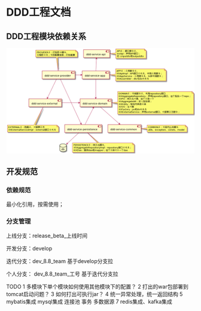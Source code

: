 # DDD工程文档

## DDD工程模块依赖关系

![img](files/ddd-modules-depenency.png)

## 开发规范

### 依赖规范

最小化引用，按需使用；

### 分支管理

上线分支：release_beta_上线时间

开发分支：develop

迭代分支：dev_8.8_team  基于develop分支拉

个人分支： dev_8.8_team_工号  基于迭代分支拉

TODO
1 多模块下单个模块如何使用其他模块下的配置？
2 打出的war包部署到tomcat启动问题？
3 如何打出可执行jar？
4 统一异常处理，统一返回结构
5 mybatis集成 mysql集成 连接池 事务  多数据源
7 redis集成、kafka集成